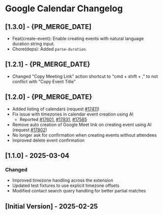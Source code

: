 # Google Calendar Changelog
## [1.3.0] - {PR_MERGE_DATE]
- Feat(create-event): Enable creating events with natural language duration string input.
- Chore(deps): Added `parse-duration`.

## [1.2.1] - {PR_MERGE_DATE}

- Changed "Copy Meeting Link" action shortcut to "cmd + shift + ," to not conflict with "Copy Event Title"

## [1.2.0] - {PR_MERGE_DATE}

- Added listing of calendars (request [#17411](https://github.com/raycast/extensions/issues/17411))
- Fix issue with timezones in calendar event creation using AI
  - Reported [#17601](https://github.com/raycast/extensions/issues/17601), [#17831](https://github.com/raycast/extensions/issues/17831), [#17585](https://github.com/raycast/extensions/issues/17585)
- Remove auto creation of Google Meet link on creating event using AI (request [#17802](https://github.com/raycast/extensions/issues/17802))
- No longer ask for confirmation when creating events without attendees
- Improved delete event confirmation

## [1.1.0] - 2025-03-04

### Changed

- Improved timezone handling across the extension
- Updated test fixtures to use explicit timezone offsets
- Modified contact search query handling for better partial matches

## [Initial Version] - 2025-02-25
